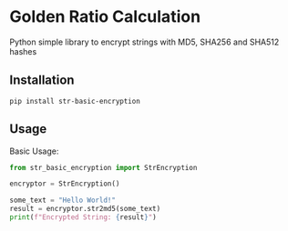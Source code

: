 # Golden Ratio Calculation
Python simple library to encrypt strings with MD5, SHA256 and SHA512 hashes

## Installation
```shell
pip install str-basic-encryption
```

## Usage
Basic Usage:
```python
from str_basic_encryption import StrEncryption

encryptor = StrEncryption()

some_text = "Hello World!"
result = encryptor.str2md5(some_text)
print(f"Encrypted String: {result}")
```